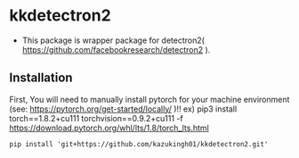 # kkdetectron2
- This package is wrapper package for detectron2( https://github.com/facebookresearch/detectron2 ).

## Installation
First, You will need to manually install pytorch for your machine environment (see: https://pytorch.org/get-started/locally/ )!!
ex) pip3 install torch==1.8.2+cu111 torchvision==0.9.2+cu111 -f https://download.pytorch.org/whl/lts/1.8/torch_lts.html
```
pip install 'git+https://github.com/kazukingh01/kkdetectron2.git'
```